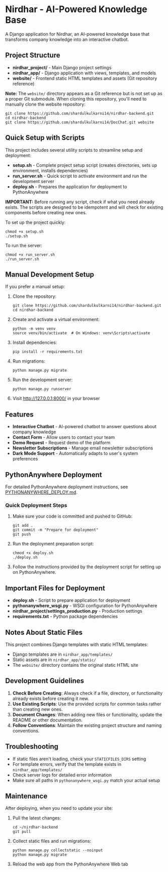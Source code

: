 # Nirdhar - AI-Powered Knowledge Base

A Django application for Nirdhar, an AI-powered knowledge base that transforms company knowledge into an interactive chatbot.

## Project Structure

- **nirdhar_project/** - Main Django project settings
- **nirdhar_app/** - Django application with views, templates, and models
- **website/** - Frontend static HTML templates and assets (Git repository reference)

**Note:** The `website/` directory appears as a Git reference but is not set up as a proper Git submodule. When cloning this repository, you'll need to manually clone the website repository:
```
git clone https://github.com/shardulkulkarni14/nirdhar-backend.git
cd nirdhar-backend
git clone https://github.com/shardulkulkarni14/DocChat.git website
```

## Quick Setup with Scripts

This project includes several utility scripts to streamline setup and deployment:

- **setup.sh** - Complete project setup script (creates directories, sets up environment, installs dependencies)
- **run_server.sh** - Quick script to activate environment and run the development server
- **deploy.sh** - Prepares the application for deployment to PythonAnywhere

**IMPORTANT:** Before running any script, check if what you need already exists. The scripts are designed to be idempotent and will check for existing components before creating new ones.

To set up the project quickly:
```
chmod +x setup.sh
./setup.sh
```

To run the server:
```
chmod +x run_server.sh
./run_server.sh
```

## Manual Development Setup

If you prefer a manual setup:

1. Clone the repository:
   ```
   git clone https://github.com/shardulkulkarni14/nirdhar-backend.git
   cd nirdhar-backend
   ```

2. Create and activate a virtual environment:
   ```
   python -m venv venv
   source venv/bin/activate  # On Windows: venv\Scripts\activate
   ```

3. Install dependencies:
   ```
   pip install -r requirements.txt
   ```

4. Run migrations:
   ```
   python manage.py migrate
   ```

5. Run the development server:
   ```
   python manage.py runserver
   ```

6. Visit http://127.0.0.1:8000/ in your browser

## Features

- **Interactive Chatbot** - AI-powered chatbot to answer questions about company knowledge
- **Contact Form** - Allow users to contact your team
- **Demo Request** - Request demo of the platform
- **Newsletter Subscriptions** - Manage email newsletter subscriptions
- **Dark Mode Support** - Automatically adapts to user's system preferences

## PythonAnywhere Deployment

For detailed PythonAnywhere deployment instructions, see [PYTHONANYWHERE_DEPLOY.md](PYTHONANYWHERE_DEPLOY.md).

### Quick Deployment Steps

1. Make sure your code is committed and pushed to GitHub:
   ```
   git add .
   git commit -m "Prepare for deployment"
   git push
   ```

2. Run the deployment preparation script:
   ```
   chmod +x deploy.sh
   ./deploy.sh
   ```

3. Follow the instructions provided by the deployment script for setting up on PythonAnywhere.

## Important Files for Deployment

- **deploy.sh** - Script to prepare application for deployment
- **pythonanywhere_wsgi.py** - WSGI configuration for PythonAnywhere
- **nirdhar_project/settings_production.py** - Production settings
- **requirements.txt** - Python package dependencies

## Notes About Static Files

This project combines Django templates with static HTML templates:

- Django templates are in `nirdhar_app/templates/`
- Static assets are in `nirdhar_app/static/`
- The `website/` directory contains the original static HTML site

## Development Guidelines

1. **Check Before Creating**: Always check if a file, directory, or functionality already exists before creating it new.
2. **Use Existing Scripts**: Use the provided scripts for common tasks rather than creating new ones.
3. **Document Changes**: When adding new files or functionality, update the README or other documentation.
4. **Follow Conventions**: Maintain the existing project structure and naming conventions.

## Troubleshooting

- If static files aren't loading, check your `STATICFILES_DIRS` setting
- For template errors, verify that the template exists in `nirdhar_app/templates/`
- Check server logs for detailed error information
- Make sure all paths in `pythonanywhere_wsgi.py` match your actual setup

## Maintenance

After deploying, when you need to update your site:

1. Pull the latest changes:
   ```
   cd ~/nirdhar-backend
   git pull
   ```

2. Collect static files and run migrations:
   ```
   python manage.py collectstatic --noinput
   python manage.py migrate
   ```

3. Reload the web app from the PythonAnywhere Web tab 